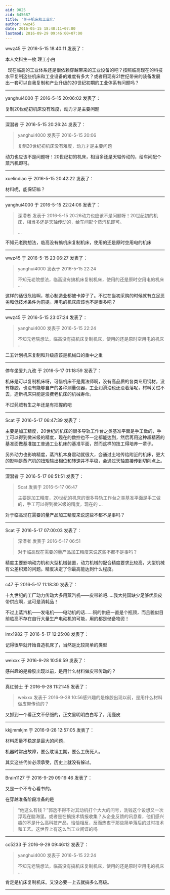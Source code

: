 ```yaml
---
aid: 9025
zid: 645687
title: '关于机床和工业化'
author: wwz45
date: 2016-05-15 18:40:11+07:00
lastmod: 2016-09-29 09:46:00+07:00
---
```


wwz45 于 2016-5-15 18:40:11 发表了：

本人文科生一枚 理工小白

  现在临高的工业体系还是很依赖穿越带来的工业设备的吧？按照临高现在的科技水平复制这些机床和工业设备的难度有多大？或者用现有21世纪带来的装备发展出一套可以自我复制和产业升级的20世纪初期的工业体系有问题吗？

---------

yanghui4000 于 2016-5-15 20:06:02 发表了：

复制20世纪初机床没有难度，动力才是主要问题

---------

深潜者 于 2016-5-15 20:26:24 发表了：

> yanghui4000 发表于 2016-5-15 20:06
> 
> 复制20世纪初机床没有难度，动力才是主要问题



动力也应该不是问题呀！20世纪初的机床，相当多还是天轴传动的，给车间配个蒸汽机即可。

---------

xuelindiao 于 2016-5-15 20:42:22 发表了：

材料呢，能保证嘛？

---------

yanghui4000 于 2016-5-15 22:24:06 发表了：

> 深潜者 发表于 2016-5-15 20:26动力也应该不是问题呀！20世纪初的机床，相当多还是天轴传动的，给车间配个蒸汽机即可。
> 
> ...



不知元老院想法，临高没有搞机床复制机床，使用的还是原时空用电的机床

---------

wwz45 于 2016-5-15 23:06:27 发表了：

> yanghui4000 发表于 2016-5-15 22:24
> 
> 不知元老院想法，临高没有搞机床复制机床，使用的还是原时空用电的机床 ...



这样的话很危险啊，核心制造业都被卡脖子了。不过在当初采购的时候就有立足恶劣和低技术条件为前提。用电的机床应该也不是很多吧？

---------

wwz45 于 2016-5-15 23:07:24 发表了：

> yanghui4000 发表于 2016-5-15 22:24
> 
> 不知元老院想法，临高没有搞机床复制机床，使用的还是原时空用电的机床 ...



二五计划机床复制和升级应该是机械口的重中之重

---------

停车坐爱九九改 于 2016-5-17 01:18:59 发表了：

机床是可以复制机床呀，可惜机床不是魔法师啊，没有高品质的各类专用钢材，没有橡胶，也没有能够自产的各种测量仪器，工业润滑油也还没着落呢，材料关过不去，造新机床只能是浪费老机床的机械寿命。

不过髡贼有生之年还是有把握的吧

---------

Scat 于 2016-5-17 06:47:39 发表了：

主要是加工精度，20世纪的机床的很多导轨工作台之类基准平面是手工做的，手工可以得到微米级的精度，现在的数控也不一定都能达到，然后再用这种超精密的基准面做基准加工普通工业机床的基准平面，然而这样的技工得培养一辈子。

另外动力也影响精度，蒸汽机本身震动就很大，会通过土地传给附近的机床，更大的影响是蒸汽机的扭矩输出相位和转速并不平稳，会通过天轴直接传到切削点上。

---------

深潜者 于 2016-5-17 06:51:51 发表了：

> Scat 发表于 2016-5-17 06:47
> 
> 主要是加工精度，20世纪的机床的很多导轨工作台之类基准平面是手工做的，手工可以得到微米级的精度，现在的 ...



对于临高现在需要的量产品加工精度来说这些不都不是事吗？

---------

Scat 于 2016-5-17 07:00:03 发表了：

> 深潜者 发表于 2016-5-17 06:51
> 
> 对于临高现在需要的量产品加工精度来说这些不都不是事吗？



精度主要影响动力机和大型机械装置，动力机械的配合精度要求比较高，大型机械有公差积累的问题。精度决定了你最高能达到什么程度。

---------

c47 于 2016-5-17 11:18:30 发表了：

十九世纪的工厂动力传动大多用蒸汽机——皮带轮吧.....我大髡国缺少足够优质皮带供应啊，这可是消耗品！

不过上蒸汽机——发电机——电动机的话......铜的供应一直是个瓶颈，而且貌似目前临高不存在自行大量生产电动机的可能，用的都是储备物资！

---------

lmx1982 于 2016-5-17 12:25:08 发表了：

记得很早就开始自造机床了，当然是比较简单的类型

---------

weixxx 于 2016-9-28 10:56:59 发表了：

感兴趣的是橡胶出现以前，是用什么材料做皮带传动的？

---------

真红骑士 于 2016-9-28 11:21:45 发表了：

> weixxx 发表于 2016-9-28 10:56感兴趣的是橡胶出现以前，是用什么材料做皮带传动的？



又抓到一个看正文不仔细的，正文里明明白白写了，用鹿皮

---------

kkjjmmkjm 于 2016-9-28 12:57:05 发表了：

材料质量不稳定是最大的问题，

机器时常出故障，要么耽误工期，要么工伤死人。

其实这些代价必须承受，历史上就没有躲过。

---------

Brain1127 于 2016-9-29 09:16:46 发表了：

又是一个不专心看书的。

在穿越准备阶段准备的是


> 
> “他这么有钱？”郭逸不得不对其动机打个大大的问号，洗钱这个设想又一次浮现在脑海里。或者是在搞技术情报收集？从企业反馈的讯息看，他们感兴趣的不是什么高科技产品，恰恰相反，反而热衷于那些简单落后的过时技术和工艺。这世界上有这么当工业间谍的吗

---------

cc5233 于 2016-9-29 09:46:12 发表了：

> yanghui4000 发表于 2016-5-15 22:24
> 
> 不知元老院想法，临高没有搞机床复制机床，使用的还是原时空用电的机床 ...



肯定是机床复制机床。又没必要一上去就搞多么高级。

---------

